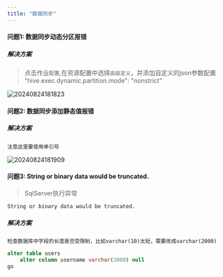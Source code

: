 ```yaml
---
title: "数据同步"
---
```


#### 问题1: 数据同步动态分区报错

##### 解决方案

> 点击作业`配置`,在资源配置中选择`高级定义`，并添加自定义的json参数配置
> "hive.exec.dynamic.partition.mode": "nonstrict" 

![20240824181823](https://img.isxcode.com/picgo/20240824181823.png)

#### 问题2: 数据同步添加静态值报错

##### 解决方案

```wikitext
注意这里要使用单引号
```

![20240824181909](https://img.isxcode.com/picgo/20240824181909.png)

#### 问题3: String or binary data would be truncated.

> SqlServer执行异常

```log
String or binary data would be truncated.
```

##### 解决方案

```wikitext
检查数据库中字段的长度是否受限制，比如varchar(10)太短，需要改成varchar(2000)
```

```sql
alter table users
    alter column username varchar(2000) null
go
```